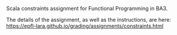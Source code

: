 Scala constraints assignment for Functional Programming in BA3.

The details of the assignment, as well as the instructions, are here:
https://epfl-lara.github.io/grading/assignments/constraints.html
